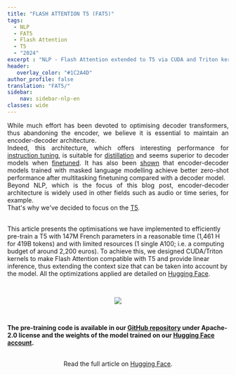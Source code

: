 ```yaml
---
title: "FLASH ATTENTION T5 (FAT5)"
tags:
  - NLP
  - FAT5
  - Flash Attention
  - T5
  - "2024"
excerpt : "NLP - Flash Attention extended to T5 via CUDA and Triton kernels<br>- Difficulty: advanced"
header:
   overlay_color: "#1C2A4D"
author_profile: false
translation: "FAT5/"
sidebar:
    nav: sidebar-nlp-en
classes: wide
---
```


<p style="text-align:justify;">
While much effort has been devoted to optimising decoder transformers, thus abandoning the encoder, we believe it is essential to maintain an encoder-decoder architecture.<br>
Indeed, this architecture, which offers interesting performance for <a href="http://arxiv.org/abs/2306.04757">instruction tuning</a>, is suitable for <a href="https://arxiv.org/abs/2305.02301">distillation</a> and seems superior to decoder models when <a href="https://arxiv.org/abs/2402.00841">finetuned</a>. It has also been <a href="https://arxiv.org/abs/2204.05832">shown</a> that encoder-decoder models trained with masked language modelling achieve better zero-shot performance after multitasking finetuning compared with a decoder model.<br>
Beyond NLP, which is the focus of this blog post, encoder-decoder architecture is widely used in other fields such as audio or time series, for example.<br>
That's why we've decided to focus on the <a href="https://jmlr.org/papers/v21/20-074.html">T5</a>.<br><br>

This article presents the optimisations we have implemented to efficiently pre-train a T5 with 147M French parameters in a reasonable time (1,461 H for 419B tokens) and with limited resources (1 single A100; i.e. a computing budget of around 2,200 euros). To achieve this, we designed CUDA/Triton kernels to make Flash Attention compatible with T5 and provide linear inference, thus extending the context size that can be taken into account by the model.
All the optimizations applied are detailed on <a href="https://hf.co/spaces/CATIE-AQ/FAT5-rapport">Hugging Face</a>.
</p>
<br>

<center>
<figure class="image">
  <img src="https://raw.githubusercontent.com/catie-aq/flashT5/main/assets/FAT5_dark.gif">
</figure>
</center>

<br>

<b>The pre-training code is available in our  <a href="https://github.com/catie-aq/flashT5">GitHub repository</a> under Apache-2.0 license and the weights of the model trained on our <a href="https://huggingface.co/CATIE-AQ">Hugging Face account</a>.</b>

<br>

<center>
    Read the full article on <a href="https://hf.co/spaces/CATIE-AQ/FAT5-report">Hugging Face</a>.
</center>

<br><br>
